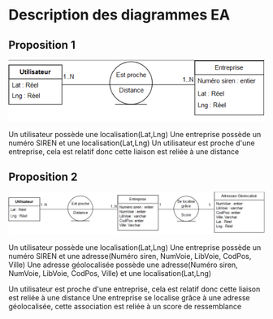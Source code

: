 # Description des diagrammes EA

## Proposition 1

![Diagramme 1](EA_prop1.PNG)

Un utilisateur possède une localisation(Lat,Lng)
Une entreprise possède un numéro SIREN et une localisation(Lat,Lng)
Un utilisateur est proche d'une entreprise, cela est relatif donc cette liaison est reliée à une distance

## Proposition 2 

![Diagramme 2](EA_prop2.PNG)

Un utilisateur possède une localisation(Lat,Lng)
Une entreprise possède un numéro SIREN et une adresse(Numéro siren, NumVoie, LibVoie, CodPos, Ville)
Une adresse géolocalisée possède une adresse(Numéro siren, NumVoie, LibVoie, CodPos, Ville) et une localisation(Lat,Lng)

Un utilisateur est proche d'une entreprise, cela est relatif donc cette liaison est reliée à une distance
Une entreprise se localise grâce à une adresse géolocalisée, cette association est reliée à un score de ressemblance